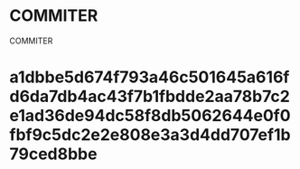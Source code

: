 # COMMITER
COMMITER






# a1dbbe5d674f793a46c501645a616fd6da7db4ac43f7b1fbdde2aa78b7c2e1ad36de94dc58f8db5062644e0f0fbf9c5dc2e2e808e3a3d4dd707ef1b79ced8bbe
